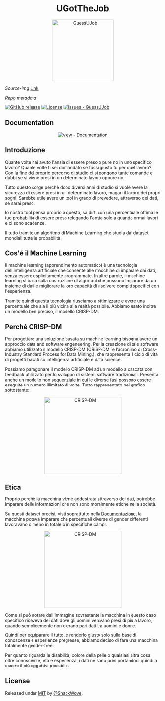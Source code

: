 <center>
  <h1><strong>UGotTheJob</strong></h1>
</center>

<p align="center">
    <img src="https://media.discordapp.net/attachments/1059937011923959918/1082941666501087272/job_seeking.png?width=463&height=463"alt="GuessUJob" width="200" height="auto">
</p>

_Source-img_
[Link](https://www.flaticon.com/free-icon/job-seeking_1503438)

_Repo metadata_


[![GitHub release](https://img.shields.io/github/release/ShackWove/GuessUJob?include_prereleases=&sort=semver&color=blue)](https://github.com/ShackWove/GuessUJob/releases/)
[![License](https://img.shields.io/badge/License-MIT-blue)](https://github.com/ShackWove/GuessUJob/blob/main/documentation/license.txt)
[![issues - GuessUJob](https://img.shields.io/github/issues/ShackWove/GuessUJob)](https://github.com/ShackWove/GuessUJob/issues)


## Documentation
<div align="center">

[![view - Documentation](https://img.shields.io/badge/view-Documentation-blue?style=for-the-badge)](https://github.com/ShackWove/GuessUJob/tree/main/documentation)

</div>

## Introduzione
Quante volte hai avuto l'ansia di essere preso o pure no in uno specifico lavoro?
Quante volte ti sei domandato se fossi giusto tu per quel lavoro? Con la fine del proprio percorso
di studio ci si pongono tante domande e dubbi se si viene presi in un determinato lavoro oppure no.

Tutto questo sorge perchè dopo diversi anni di studio si vuole avere la sicurezza di essere presi
in un determinato lavoro, magari il lavoro dei propri sogni. Sarebbe utile avere un tool in grado di
prevedere, attraverso dei dati, se sarai preso.

Io nostro tool pensa proprio a questo, sa dirti con una percentuale ottima le tue probabilità di essere preso relegando l'ansia solo a quando ormai lavori e ci sono scadenze.

Il tutto tramite un algoritmo di Machine Learning che studia dai dataset mondiali tutte le probabilità.

## Cos'é il Machine Learning
Il machine learning (apprendimento automatico) è una tecnologia dell'intelligenza artificiale che consente alle macchine di imparare dai dati, senza essere esplicitamente programmate. In altre parole, il machine learning si basa sulla costruzione di algoritmi che possono imparare da un insieme di dati e migliorare la loro capacità di risolvere compiti specifici con l'esperienza.

Tramite quindi questa tecnologia riusciamo a ottimizzare e avere una percentuale che sia il più vicina alla realtà possibile.
Abbiamo usato inoltre un modello ben preciso, il modello CRISP-DM. 

## Perchè CRISP-DM
Per progettare una soluzione basata su machine learning bisogna avere un approccio data and software engeneering.
Per la creazione di tale software abbiamo utilizzato il modello CRISP-DM (CRISP-DM `e l’acronimo di Cross-Industry
Standard Process for Data Mining.), che rappresenta il ciclo di vita di progetti basati su intelligenza artificiale e data
science.

Possiamo paragonare il modello CRISP-DM ad un modello a cascata con feedback utilizzato per lo sviluppo
di sistemi software tradizionali. Presenta anche un modello non sequenziale in cui le diverse fasi possono essere
eseguite un numero illimitato di volte. Tutto rappresentato nel grafico sottostante:

<p align="center">
    <img src="https://media.discordapp.net/attachments/1059937011923959918/1082962417274851338/CRISP-DM.png?width=465&height=466"alt="CRISP-DM" width="250" height="auto">
</p>

## Etica
Proprio perchè la macchina viene addestrata attraverso dei dati, potrebbe imparare delle informazioni che non sono moralmente etiche nella società.

Su questi dataset precisi, visti soprattutto nella [Documentazione](https://github.com/ShackWove/GuessUJob/tree/main/documentation), la macchina poteva imparare che percentuali diverse di gender differenti lavoravano o meno in totale o in specifiche campi.

<p align="center">
    <img src="https://media.discordapp.net/attachments/1059937011923959918/1082966037009539172/image.png"alt="CRISP-DM" width="250" height="auto">
</p>

Come si può notare dall'immagine sovrastante la macchina in questo caso specifico riceveva dei dati dove gli uomini venivano presi di più a lavoro, quando semplicemente non c'erano pari dati tra uomini e donne. 

Quindi per equiparare il tutto, e renderlo giusto solo sulla base di conoscenze e esperienze pregresse, abbiamo deciso di fare una macchina totalmente gender-free.

Per quanto riguarda le disabilità, colore della pelle o qualsiasi altra cosa oltre conoscenze, età e esperienza, i dati ne sono privi portandoci quindi a essere il più oggettivi possibile.
 
## License

Released under [MIT](https://github.com/ShackWove/GuessUJob/blob/main/documentation/license.txt) by [@ShackWove](https://github.com/ShackWove).
